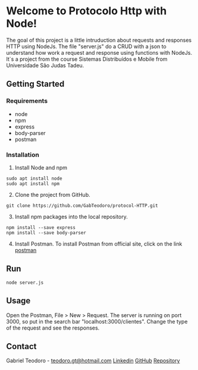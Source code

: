 # Welcome to Protocolo Http with Node!

The goal of this project is a little intruduction about requests and responses HTTP using NodeJs. The file "server.js" do a CRUD with a json to understand how work a request and response using functions with NodeJs. It`s a project from the course Sistemas Distribuídos e Mobile from Universidade São Judas Tadeu.

## Getting Started

### Requirements
- node
- npm
- express
- body-parser
- postman

### Installation
1. Install Node and npm
```
sudo apt install node
sudo apt install npm
```
2. Clone the project from GitHub.
```
git clone https://github.com/GabTeodoro/protocol-HTTP.git
```
3. Install npm packages into the local repository.
```node
npm install --save express
npm install --save body-parser
```
4. Install Postman.
To install Postman from official site, click on the link [postman](https://www.postman.com/downloads/)

## Run
```
node server.js
```

## Usage
Open the Postman, File > New > Request.
The server is running on port 3000, so put in the search bar "localhost:3000/clientes".
Change the type of the request and see the responses.

## Contact
Gabriel Teodoro - teodoro.gt@hotmail.com
[Linkedin](https://www.linkedin.com/in/gabriel-teodoro-25404117b/)
[GitHub](https://github.GabTeodoro)
[Repository](https://github.com/GabTeodoro/protocol-HTTP)

